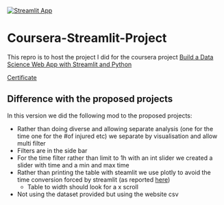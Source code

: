 [![Streamlit App](https://static.streamlit.io/badges/streamlit_badge_black_white.svg)](https://share.streamlit.io/jdenos/coursera-streamlit-project/main/main.py)
# Coursera-Streamlit-Project

This repro is to host the project I did for the coursera project [Build a Data Science Web App with Streamlit and Python](https://www.coursera.org/projects/data-science-streamlit-python)
 
[Certificate](https://coursera.org/share/7877dc0441be5e2a70a1e0241894c784)
## Difference with the proposed projects
In this version we did the following mod to the proposed projects:
* Rather than doing diverse and allowing separate analysis (one for the time one for the #of injured etc) we separate by visualisation and allow multi filter
* Filters are in the side bar
* For the time filter rather than limit to 1h with an int slider we created a slider with time and a min and max time 
* Rather than printing the table with steamlit we use plotly to avoid the time conversion forced by streamlit (as reported [here](https://github.com/streamlit/streamlit/issues/1061))
  * Table to width should look for a x scroll
* Not using the dataset provided but using the website csv